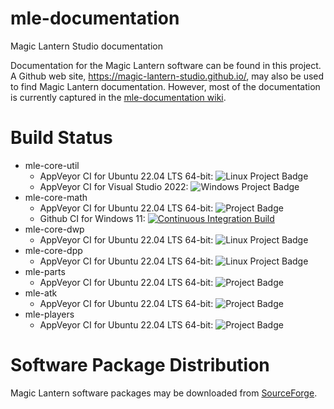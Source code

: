# mle-documentation

Magic Lantern Studio documentation

Documentation for the Magic Lantern software can be found in this project. A Github web site, https://magic-lantern-studio.github.io/, may also be used to find Magic Lantern documentation. However, most of the documentation is currently captured in the [mle-documentation wiki](https://github.com/magic-lantern-studio/mle-documentation/wiki).

# Build Status

  * mle-core-util
    * AppVeyor CI for Ubuntu 22.04 LTS 64-bit: <img src="https://ci.appveyor.com/api/projects/status/nom8udqubcruhshh?svg=true" alt="Linux Project Badge">
    * AppVeyor CI for Visual Studio 2022: <img src="https://ci.appveyor.com/api/projects/status/fi70lj0qxprjxse4?svg=true" alt="Windows Project Badge">
  * mle-core-math
    * AppVeyor CI for Ubuntu 22.04 LTS 64-bit: <img src="https://ci.appveyor.com/api/projects/status/7a9admp8k7v8828e?svg=true" alt="Project Badge">
    * Github CI for Windows 11: [![Continuous Integration Build](https://github.com/magic-lantern-studio/mle-core-math/actions/workflows/continuous-integration-msvc17.yml/badge.svg)](https://github.com/magic-lantern-studio/mle-core-math/actions/workflows/continuous-integration-msvc17.yml)
  * mle-core-dwp
    * AppVeyor CI for Ubuntu 22.04 LTS 64-bit: <img src="https://ci.appveyor.com/api/projects/status/6pgwemavf8x68ec9?svg=true" alt="Linux Project Badge">
  * mle-core-dpp
    * AppVeyor CI for Ubuntu 22.04 LTS 64-bit: <img src="https://ci.appveyor.com/api/projects/status/hafv6cyeb8i8k8t5?svg=true" alt="Linux Project Badge">
  * mle-parts
    * AppVeyor CI for Ubuntu 22.04 LTS 64-bit: <img src="https://ci.appveyor.com/api/projects/status/prmk7jux3a5j2ij6?svg=true" alt="Project Badge">
  * mle-atk
    * AppVeyor CI for Ubuntu 22.04 LTS 64-bit: <img src="https://ci.appveyor.com/api/projects/status/w0tgvffj689nrug3?svg=true" alt="Project Badge">
  * mle-players
    * AppVeyor CI for Ubuntu 22.04 LTS 64-bit: <img src="https://ci.appveyor.com/api/projects/status/50s9hs6hjj1i2xmk?svg=true" alt="Project Badge">


# Software Package Distribution

Magic Lantern software packages may be downloaded from [SourceForge](https://sourceforge.net/projects/wz-mle/files/).
